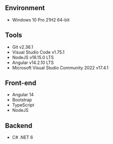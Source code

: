 ## Environment
- Windows 10 Pro 21H2 64-bit

## Tools

- Git v2.36.1
- Visual Studio Code v1.75.1
- NodeJS v18.15.0 LTS
- Angular v14.2.10 LTS
- Microsoft Visual Studio Community 2022 v17.4.1


## Front-end
- Angular 14
- Bootstrap
- TypeScript
- NodeJS

## Backend
- C# .NET 6